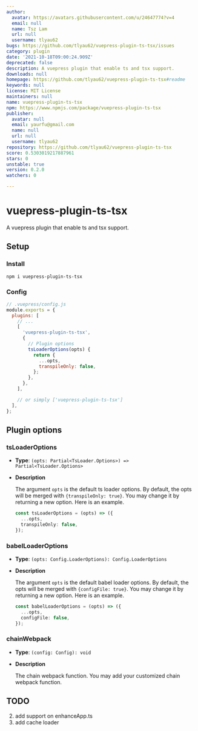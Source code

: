 ```yaml
---
author:
  avatar: https://avatars.githubusercontent.com/u/24647774?v=4
  email: null
  name: Tsz Lam
  url: null
  username: tlyau62
bugs: https://github.com/tlyau62/vuepress-plugin-ts-tsx/issues
category: plugin
date: '2021-10-18T09:00:24.909Z'
deprecated: false
description: A vuepress plugin that enable ts and tsx support.
downloads: null
homepage: https://github.com/tlyau62/vuepress-plugin-ts-tsx#readme
keywords: null
license: MIT License
maintainers: null
name: vuepress-plugin-ts-tsx
npm: https://www.npmjs.com/package/vuepress-plugin-ts-tsx
publisher:
  avatar: null
  email: yaurfu@gmail.com
  name: null
  url: null
  username: tlyau62
repository: https://github.com/tlyau62/vuepress-plugin-ts-tsx
score: 0.5303019217887961
stars: 0
unstable: true
version: 0.2.0
watchers: 0

---
```


# vuepress-plugin-ts-tsx

A vuepress plugin that enable ts and tsx support.

## Setup

### Install

```
npm i vuepress-plugin-ts-tsx
```

### Config

```js
// .vuepress/config.js
module.exports = {
  plugins: [
    // ...
    [
      'vuepress-plugin-ts-tsx',
      {
        // Plugin options
        tsLoaderOptions(opts) {
          return {
            ...opts,
            transpileOnly: false,
          };
        },
      },
    ],

    // or simply ['vuepress-plugin-ts-tsx']
  ],
};
```

## Plugin options

### tsLoaderOptions

- **Type**: `(opts: Partial<TsLoader.Options>) => Partial<TsLoader.Options>`

- **Description**

  The argument `opts` is the default ts loader options. By default, the opts will be merged with `{transpileOnly: true}`. You may change it by returning a new option. Here is an example.

  ```ts
  const tsLoaderOptions = (opts) => ({
    ...opts,
    transpileOnly: false,
  });
  ```

### babelLoaderOptions

- **Type**: `(opts: Config.LoaderOptions): Config.LoaderOptions`

- **Description**

  The argument `opts` is the default babel loader options. By default, the opts will be merged with `{configFile: true}`. You may change it by returning a new option. Here is an example.

  ```ts
  const babelLoaderOptions = (opts) => ({
    ...opts,
    configFile: false,
  });
  ```

### chainWebpack

- **Type**: `(config: Config): void`

- **Description**

  The chain webpack function. You may add your customized chain webpack function.

## TODO

2. add support on enhanceApp.ts
3. add cache loader
